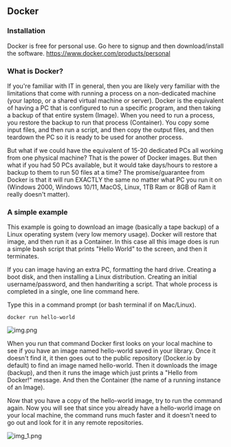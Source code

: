## Docker

### Installation
Docker is free for personal use.   Go here to signup and then download/install the software.
https://www.docker.com/products/personal

### What is Docker?
If you're familiar with IT in general, then you are likely very familiar with the limitations that come with
running a process on a non-dedicated machine (your laptop, or a shared virtual machine or server).  Docker
is the equivalent of having a PC that is configured to run a specific program, and then taking a backup
of that entire system (Image).   When you need to run a process, you restore the backup to run that process (Container).
You copy some input files, and then run a script, and then copy the output files, and then teardown the PC so it is ready
to be used for another process.  

But what if we could have the equivalent of 15-20 dedicated PCs all working from one physical machine?   That is the power
of Docker images.   But then what if you had 50 PCs available, but it would take days/hours to restore a backup to
them to run 50 files at a time?   The promise/guarantee from Docker is that it will run EXACTLY the same no matter
what PC you run it on (Windows 2000, Windows 10/11, MacOS, Linux, 1TB Ram or 8GB of Ram it really doesn't matter).

### A simple example
This example is going to download an image (basically a tape backup) of a Linux operating system (very low memory usage).
Docker will restore that image, and then run it as a Container.   In this case all this image does is run a simple bash
script that prints "Hello World" to the screen, and then it terminates.

If you can image having an extra PC, formatting the hard drive.  Creating a boot disk, and then installing a Linux
distribution.  Creating an initial username/password, and then handwriting a script.   That whole process is completed
in a single, one line command here.

Type this in a command prompt (or bash terminal if on Mac/Linux).

```docker run hello-world```

![img.png](img.png)

When you run that command Docker first looks on your local machine to see if you have an image named hello-world saved in
your library.  Once it doesn't find it, it then goes out to the public repository (Docker.io by default) to find an image 
named hello-world.  Then it downloads the image (backup), and then it runs the image which just prints a "Hello from Docker!" 
message.    And then the Container (the name of a running instance of an Image).

Now that you have a copy of the hello-world image, try to run the command again.  Now you will see that since you already have
a hello-world image on your local machine, the command runs much faster and it doesn't need to go out and look for it in any
remote repositories.

![img_1.png](img_1.png)